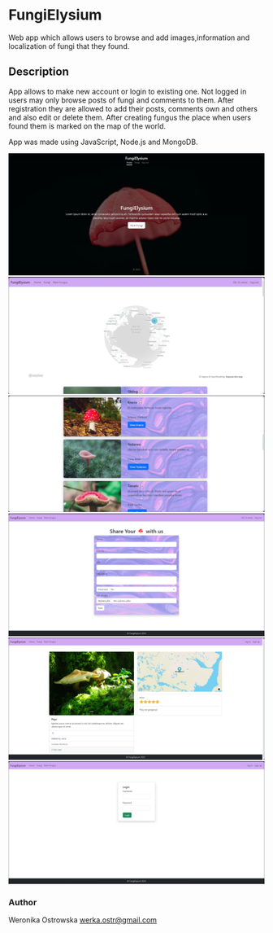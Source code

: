 # FungiElysium

Web app which allows users to browse and add images,information and localization of fungi that they found.

## Description

App allows to make new account or login to existing one. Not logged in users may only browse posts of fungi and comments to them.
After registration they are allowed to add their posts, comments own and others and also edit or delete them. 
After creating fungus the place when users found them is marked on the map of the world.

App was made using JavaScript, Node.js and MongoDB.

![Home page](https://github.com/Werostr/fungi-app/blob/main/pictures/Home.png)
![Index page](https://github.com/Werostr/fungi-app/blob/main/pictures/Index.png)
![Index page](https://github.com/Werostr/fungi-app/blob/main/pictures/Index2.png)
![New page](https://github.com/Werostr/fungi-app/blob/main/pictures/New.png)
![Show page](https://github.com/Werostr/fungi-app/blob/main/pictures/Show2.png)
![Login page](https://github.com/Werostr/fungi-app/blob/main/pictures/Login.png)

### Author

Weronika Ostrowska
werka.ostr@gmail.com

